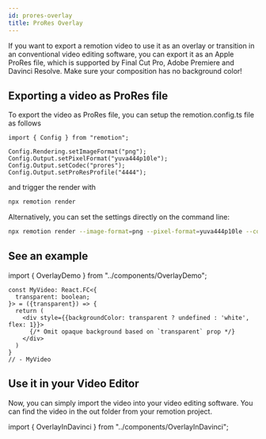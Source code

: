 ```yaml
---
id: prores-overlay
title: ProRes Overlay
---
```


If you want to export a remotion video to use it as an overlay or transition in an conventional video editing software, you can export it as an Apple ProRes file, which is supported by Final Cut Pro, Adobe Premiere and Davinci Resolve. Make sure your composition has no background color!

## Exporting a video as ProRes file

To export the video as ProRes file, you can setup the remotion.config.ts file as follows

```tsx twoslash
import { Config } from "remotion";

Config.Rendering.setImageFormat("png");
Config.Output.setPixelFormat("yuva444p10le");
Config.Output.setCodec("prores");
Config.Output.setProResProfile("4444");
```

and trigger the render with

```bash
npx remotion render
```

Alternatively, you can set the settings directly on the command line:

```bash
npx remotion render --image-format=png --pixel-format=yuva444p10le --codec=prores --prores-profile=4444
```

## See an example

import { OverlayDemo } from "../components/OverlayDemo";

```twoslash include example
const MyVideo: React.FC<{
  transparent: boolean;
}> = ({transparent}) => {
  return (
    <div style={{backgroundColor: transparent ? undefined : 'white', flex: 1}}>
      {/* Omit opaque background based on `transparent` prop */}
    </div>
  )
}
// - MyVideo
```

<OverlayDemo/>

## Use it in your Video Editor

Now, you can simply import the video into your video editing software. You can find the video in the out folder from your remotion project.

import { OverlayInDavinci } from "../components/OverlayInDavinci";

<OverlayInDavinci/>
